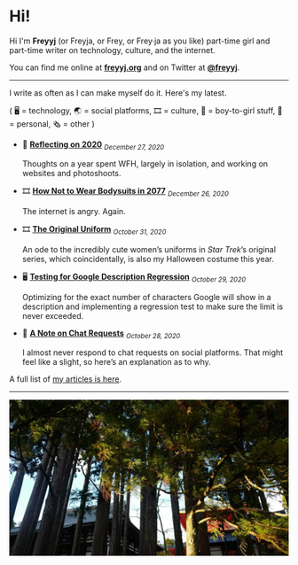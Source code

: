 # Hi!

Hi I'm **Freyyj** (or Freyja, or Frey, or Frey·ja as you like) part-time girl and part-time writer on technology, culture, and the internet.

You can find me online at [**freyyj.org**](https://freyyj.org) and on Twitter at [**@freyyj**](https://twitter.com/freyyj).

---

I write as often as I can make myself do it. Here's my latest.

( 🖥️ = technology, 🌏 = social platforms, 🎞️ = culture, 💄 = boy-to-girl stuff, 📓 = personal, 🗞️ = other )

* 📓  [**Reflecting on 2020**](https://freyyj.org/2020-reflecting) <sub><em>December 27, 2020</em></sub>

    Thoughts on a year spent WFH, largely in isolation, and working on websites and photoshoots.

* 🎞️  [**How Not to Wear Bodysuits in 2077**](https://freyyj.org/2077) <sub><em>December 26, 2020</em></sub>

    The internet is angry. Again.

* 🎞️  [**The Original Uniform**](https://freyyj.org/star-trek-uniform) <sub><em>October 31, 2020</em></sub>

    An ode to the incredibly cute women&rsquo;s uniforms in <em>Star Trek</em>&rsquo;s original series, which coincidentally, is also my Halloween costume this year.

* 🖥️  [**Testing for Google Description Regression**](https://freyyj.org/google-description-regression) <sub><em>October 29, 2020</em></sub>

    Optimizing for the exact number of characters Google will show in a description and implementing a regression test to make sure the limit is never exceeded.

* 📓  [**A Note on Chat Requests**](https://freyyj.org/chat-requests) <sub><em>October 28, 2020</em></sub>

    I almost never respond to chat requests on social platforms. That might feel like a slight, so here&rsquo;s an explanation as to why.

A full list of [my articles is here](https://freyyj.org/articles).

---

![A lush Japanese landscape. Can you guess where this is?](./banner_16x9_1200.jpg)
